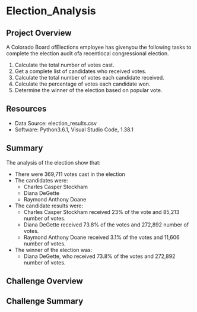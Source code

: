 # Election_Analysis

## Project Overview
A Colorado Board ofElections employee has givenyou the following tasks to complete the election audit ofa recentlocal congressional election.

1. Calculate the total number of votes cast.
2. Get a complete list of candidates who received votes.
3. Calculate the total number of votes each candidate received.
4. Calculate the percentage of votes each candidate won.
5. Determine the winner of the election based on popular vote.

## Resources
- Data Source: election_results.csv
- Software: Python3.6.1, Visual Studio Code, 1.38.1

## Summary
The analysis of the election show that:
- There were 369,711 votes cast in the election
- The candidates were:
   - Charles Casper Stockham
   - Diana DeGette
   - Raymond Anthony Doane
- The candidate results were:
  - Charles Casper Stockham received 23% of the vote and 85,213 number of votes.
  - Diana DeGette received 73.8% of the votes and 272,892 number of votes.
  - Raymond Anthony Doane received 3.1% of the votes and 11,606 number of votes.
- The winner of the election was: 
  - Diana DeGette, who received 73.8% of the votes and 272,892 number of votes.

## Challenge Overview

## Challenge Summary

